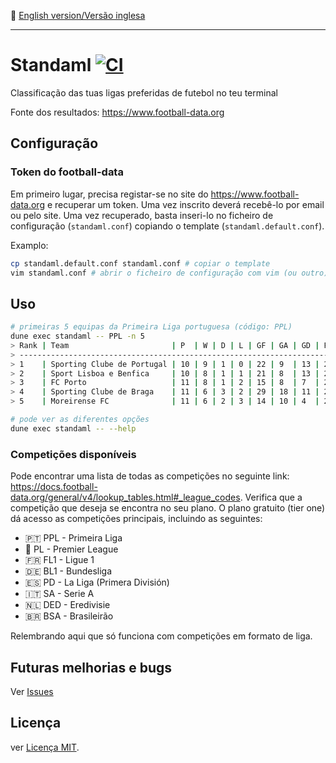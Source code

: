 :england: [English version/Versão inglesa](README-en.md)
***

# Standaml [![CI](https://github.com/TheLusitanianKing/Standaml/actions/workflows/docker-image.yml/badge.svg)](https://github.com/TheLusitanianKing/Standaml/actions/workflows/docker-image.yml)
Classificação das tuas ligas preferidas de futebol no teu terminal

Fonte dos resultados: https://www.football-data.org

## Configuração

### Token do football-data
Em primeiro lugar, precisa registar-se no site do https://www.football-data.org e recuperar um token. Uma vez inscrito deverá recebê-lo por email ou pelo site.
Uma vez recuperado, basta inseri-lo no ficheiro de configuração (`standaml.conf`) copiando o template (`standaml.default.conf`).

Examplo:
```bash
cp standaml.default.conf standaml.conf # copiar o template
vim standaml.conf # abrir o ficheiro de configuração com vim (ou outro) e inserir o token no lugar adequado
```

## Uso

```bash
# primeiras 5 equipas da Primeira Liga portuguesa (código: PPL)
dune exec standaml -- PPL -n 5
> Rank | Team                       | P  | W | D | L | GF | GA | GD | Points
> --------------------------------------------------------------------------
> 1    | Sporting Clube de Portugal | 10 | 9 | 1 | 0 | 22 | 9  | 13 | 28    
> 2    | Sport Lisboa e Benfica     | 10 | 8 | 1 | 1 | 21 | 8  | 13 | 25    
> 3    | FC Porto                   | 11 | 8 | 1 | 2 | 15 | 8  | 7  | 25    
> 4    | Sporting Clube de Braga    | 11 | 6 | 3 | 2 | 29 | 18 | 11 | 21    
> 5    | Moreirense FC              | 11 | 6 | 2 | 3 | 14 | 10 | 4  | 20  

# pode ver as diferentes opções
dune exec standaml -- --help
```

### Competições disponíveis
Pode encontrar uma lista de todas as competições no seguinte link: https://docs.football-data.org/general/v4/lookup_tables.html#_league_codes.
Verifica que a competição que deseja se encontra no seu plano.
O plano gratuito (tier one) dá acesso as competições principais, incluindo as seguintes:

* :portugal: PPL - Primeira Liga
* :england: PL - Premier League
* :fr: FL1 - Ligue 1
* :de: BL1 - Bundesliga
* :es: PD - La Liga (Primera División)
* :it: SA - Serie A 
* :netherlands: DED - Eredivisie
* :brazil: BSA - Brasileirão

Relembrando aqui que só funciona com competições em formato de liga.

## Futuras melhorias e bugs
Ver [Issues](https://github.com/TheLusitanianKing/Standaml/issues)

## Licença
ver [Licença MIT](LICENSE).
